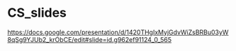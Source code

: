 # CS_slides

https://docs.google.com/presentation/d/1420THgIxMyjGdvWiZsBRBu03yW8qSg9YJUb2_krObCE/edit#slide=id.g962ef91124_0_565
